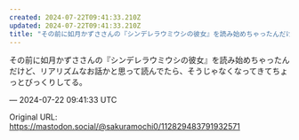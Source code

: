 ```yaml
---
created: 2024-07-22T09:41:33.210Z
updated: 2024-07-22T09:41:33.210Z
title: "その前に如月かずささんの『シンデレラウミウシの彼女』を読み始めちゃったんだけど、リアリズムなお話かと思って読んでたら、そうじゃなくなってきてちょっとびっくりして[...]"
---
```


<p>その前に如月かずささんの『シンデレラウミウシの彼女』を読み始めちゃったんだけど、リアリズムなお話かと思って読んでたら、そうじゃなくなってきてちょっとびっくりしてる。</p>

&mdash; 2024-07-22 09:41:33 UTC

Original URL: https://mastodon.social/@sakuramochi0/112829483791932571
